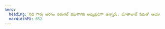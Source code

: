 ```yaml
---
hero:
  heading: నిధి గారు అరసం వరంగల్ విభాగానికి అధ్యక్షుడిగా ఉన్నారు. మాతాలాబ్ పేరుతో ఆయన తాజా కవితా సంపుటి జనవరి 2020 లో విడుదలైంది.గత నలభై ఏళ్లలో స్పందన, పదును, హైద్రాబాదు సిర్ఫ్ హమారా అనే మూడు కవితా సంపుటాలను ఆయన రచించారు
  maxWidthPX: 652
---
```

